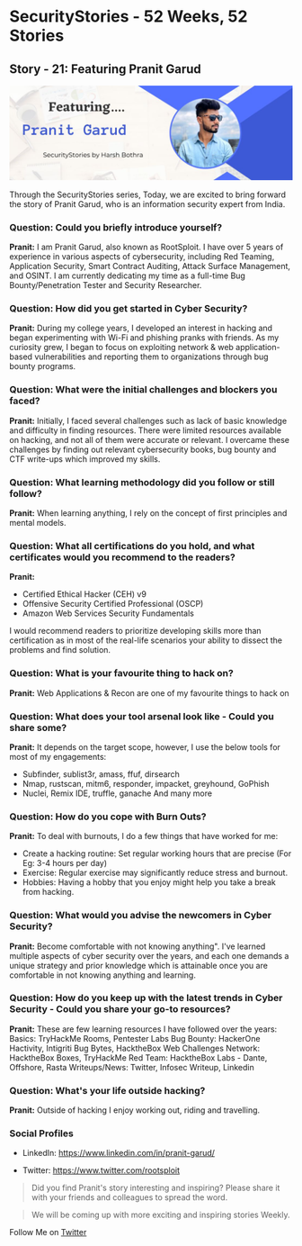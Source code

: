 # SecurityStories - 52 Weeks, 52 Stories

## Story - 21: Featuring **Pranit Garud** 

![Pranit Garud](../media/pranit-garud.jpg)

Through the SecurityStories series, Today, we are excited to bring forward the story of Pranit Garud, who is an information security expert from India.

### **Question:** Could you briefly introduce yourself? 

**Pranit:** I am Pranit Garud, also known as RootSploit. I have over 5 years of experience in various aspects of cybersecurity, including Red Teaming, Application Security, Smart Contract Auditing, Attack Surface Management, and OSINT. I am currently dedicating my time as a full-time Bug Bounty/Penetration Tester and Security Researcher.


### **Question:** How did you get started in Cyber Security?

**Pranit:** During my college years, I developed an interest in hacking and began experimenting with Wi-Fi and phishing pranks with friends. As my curiosity grew, I began to focus on exploiting network & web application-based vulnerabilities and reporting them to organizations through bug bounty programs.


### **Question:** What were the initial challenges and blockers you faced? 

**Pranit:** Initially, I faced several challenges such as lack of basic knowledge and difficulty in finding resources. There were limited resources available on hacking, and not all of them were accurate or relevant. I overcame these challenges by finding out relevant cybersecurity books, bug bounty and CTF write-ups which improved my skills.


### **Question:** What learning methodology did you follow or still follow? 
**Pranit:** When learning anything, I rely on the concept of first principles and mental models. 


### **Question:** What all certifications do you hold, and what certificates would you recommend to the readers? 

**Pranit:** 
- Certified Ethical Hacker (CEH) v9
- Offensive Security Certified Professional (OSCP)
- Amazon Web Services Security Fundamentals

I would recommend readers to prioritize developing skills more than certification as in most of the real-life scenarios your ability to dissect the problems and find solution.



### **Question:** What is your favourite thing to hack on?

**Pranit:** Web Applications & Recon are one of my favourite things to hack on



### **Question:** What does your tool arsenal look like - Could you share some?

**Pranit:** It depends on the target scope, however, I use the below tools for most of my engagements:
- Subfinder, sublist3r, amass, ffuf, dirsearch 
- Nmap, rustscan, mitm6, responder, impacket, greyhound, GoPhish
- Nuclei, Remix IDE, truffle, ganache
And many more



### **Question:** How do you cope with Burn Outs?

**Pranit:** To deal with burnouts, I do a few things that have worked for me:
- Create a hacking routine: Set regular working hours that are precise (For Eg: 3-4 hours per day)
- Exercise: Regular exercise may significantly reduce stress and burnout.
- Hobbies: Having a hobby that you enjoy might help you take a break from hacking.


### **Question:** What would you advise the newcomers in Cyber Security?
**Pranit:** Become comfortable with not knowing anything". I've learned multiple aspects of cyber security over the years, and each one demands a unique strategy and prior knowledge which is attainable once you are comfortable in not knowing anything and learning.



### **Question:** How do you keep up with the latest trends in Cyber Security - Could you share your go-to resources? 

**Pranit:** These are few learning resources I have followed over the years:
Basics: TryHackMe Rooms, Pentester Labs
Bug Bounty: HackerOne Hactivity, Intigriti Bug Bytes, HacktheBox Web Challenges
Network: HacktheBox Boxes, TryHackMe
Red Team: HacktheBox Labs - Dante, Offshore, Rasta
Writeups/News: Twitter, Infosec Writeup, Linkedin



### **Question:** What's your life outside hacking?

**Pranit:** Outside of hacking I enjoy working out, riding and travelling.


### Social Profiles

- LinkedIn: https://www.linkedin.com/in/pranit-garud/

- Twitter: https://www.twitter.com/rootsploit



> Did you find Pranit's story interesting and inspiring? Please share it with your friends and colleagues to spread the word. 

> We will be coming up with more exciting and inspiring stories Weekly.

Follow Me on [Twitter](https://www.twitter.com/harshbothra_)